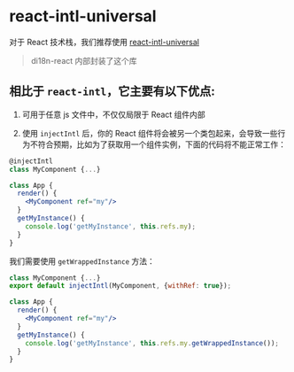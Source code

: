# react-intl-universal

对于 React 技术栈，我们推荐使用 [react-intl-universal](https://github.com/alibaba/react-intl-universal)

> di18n-react 内部封装了这个库

## 相比于 `react-intl`，它主要有以下优点:

1. 可用于任意 js 文件中，不仅仅局限于 React 组件内部

2. 使用 `injectIntl` 后，你的 React 组件将会被另一个类包起来，会导致一些行为不符合预期，比如为了获取用一个组件实例，下面的代码将不能正常工作：

```jsx
@injectIntl
class MyComponent {...}

class App {
  render() {
    <MyComponent ref="my"/>
  }
  getMyInstance() {
    console.log('getMyInstance', this.refs.my);
  }
}
```

我们需要使用 `getWrappedInstance` 方法：

```jsx {9}
class MyComponent {...}
export default injectIntl(MyComponent, {withRef: true});

class App {
  render() {
    <MyComponent ref="my"/>
  }
  getMyInstance() {
    console.log('getMyInstance', this.refs.my.getWrappedInstance());
  }
}
```